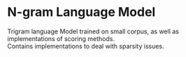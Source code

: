 # N-gram Language Model 

Trigram language Model trained on small corpus, as well as implementations of scoring methods. \
Contains implementations to deal with sparsity issues. 